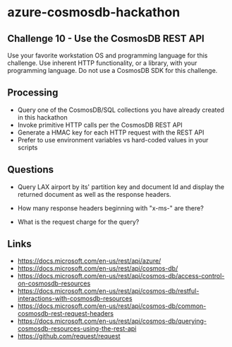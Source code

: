 # azure-cosmosdb-hackathon

## Challenge 10 - Use the CosmosDB REST API

Use your favorite workstation OS and programming language for this challenge.
Use inherent HTTP functionality, or a library, with your programming language.
Do not use a CosmosDB SDK for this challenge.

## Processing

- Query one of the CosmosDB/SQL collections you have already created in this hackathon
- Invoke primitive HTTP calls per the CosmosDB REST API
- Generate a HMAC key for each HTTP request with the REST API
- Prefer to use environment variables vs hard-coded values in your scripts

## Questions

- Query LAX airport by its' partition key and document Id and display the returned document
  as well as the response headers.

- How many response headers beginning with "x-ms-" are there?

- What is the request charge for the query?

## Links

- https://docs.microsoft.com/en-us/rest/api/azure/
- https://docs.microsoft.com/en-us/rest/api/cosmos-db/
- https://docs.microsoft.com/en-us/rest/api/cosmos-db/access-control-on-cosmosdb-resources 
- https://docs.microsoft.com/en-us/rest/api/cosmos-db/restful-interactions-with-cosmosdb-resources
- https://docs.microsoft.com/en-us/rest/api/cosmos-db/common-cosmosdb-rest-request-headers
- https://docs.microsoft.com/en-us/rest/api/cosmos-db/querying-cosmosdb-resources-using-the-rest-api
- https://github.com/request/request
